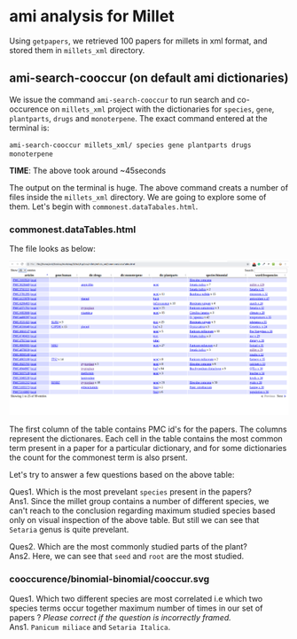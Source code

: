 # ami analysis for Millet

Using `getpapers`, we retrieved 100 papers for millets in xml format, and stored them in `millets_xml` directory.

## ami-search-cooccur (on default ami dictionaries)
We issue the command `ami-search-cooccur` to run search and co-occurence on `millets_xml` project with the dictionaries for `species`, `gene`, `plantparts`, `drugs` and `monoterpene`. The exact command entered at the terminal is:
```
ami-search-cooccur millets_xml/ species gene plantparts drugs monoterpene
```

**TIME**: The above took around ~45seconds

The output on the terminal is huge. The above command creats a number of files inside the `millets_xml` directory. We are going to explore some of them. Let's begin with `commonest.dataTabales.html`.

### commonest.dataTables.html
The file looks as below:

![commonest.dataTables.html](assets/commonest_dataTables.png)

The first column of the table contains PMC id's for the papers. The columns represent the dictionares. Each cell in the table contains the most common term present in a paper for a particular dictionary, and for some dictionaries the count for the commonest term is also prsent. 

Let's try to answer a few questions based on the above table:

Ques1. Which is the most prevelant `species` present in the papers?   
Ans1.  Since the millet group contains a number of different species, we can't reach to the conclusion regarding maximum studied species based only on visual inspection of the above table. But still we can see that `Setaria` genus is quite prevelant. 

Ques2.  Which are the most commonly studied parts of the plant?   
Ans2.  Here, we can see that `seed` and `root` are the most studied.

### cooccurence/binomial-binomial/cooccur.svg
Ques1. Which two different species are most correlated i.e which two species terms occur together maximum number of times in our set of papers ? *Please correct if the question is incorrectly framed.*  
Ans1. `Panicum miliace` and `Setaria Italica`. 





